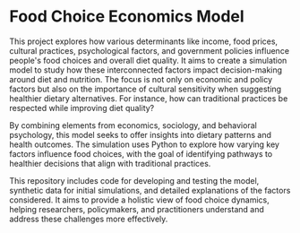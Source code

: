 # Food Choice Economics Model

This project explores how various determinants like income, food prices, cultural practices, psychological factors, and government policies influence people's food choices and overall diet quality. It aims to create a simulation model to study how these interconnected factors impact decision-making around diet and nutrition. The focus is not only on economic and policy factors but also on the importance of cultural sensitivity when suggesting healthier dietary alternatives. For instance, how can traditional practices be respected while improving diet quality?

By combining elements from economics, sociology, and behavioral psychology, this model seeks to offer insights into dietary patterns and health outcomes. The simulation uses Python to explore how varying key factors influence food choices, with the goal of identifying pathways to healthier decisions that align with traditional practices.

This repository includes code for developing and testing the model, synthetic data for initial simulations, and detailed explanations of the factors considered. It aims to provide a holistic view of food choice dynamics, helping researchers, policymakers, and practitioners understand and address these challenges more effectively.
